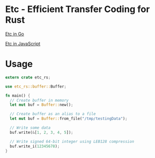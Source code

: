 # Etc - Efficient Transfer Coding for Rust

[Etc in Go](https://github.com/superp00t/etc)

[Etc in JavaScript](https://github.com/superp00t/etc-js)

# Usage
```rust
extern crate etc_rs;

use etc_rs::buffer::Buffer;

fn main() {
  // Create buffer in memory
  let mut buf = Buffer::new();

  // Create buffer as an alias to a file
  let mut buf = Buffer::from_file("/tmp/testingData");

  // Write some data
  buf.write(&[1, 2, 3, 4, 5]);

  // Write signed 64-bit integer using LEB128 compression
  buf.write_i(12345678);
}
```